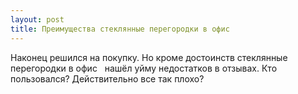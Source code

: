 ```yaml
---
layout: post 
title: Преимущества стеклянные перегородки в офис ‌ ‌ 
--- 
```

Наконец решился на покупку. Но кроме достоинств стеклянные перегородки в офис ‌ ‌ нашёл уйму недостатков в отзывах. Кто пользовался? Действительно все так плохо?
